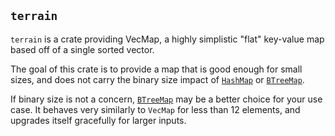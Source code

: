 ## `terrain`

`terrain` is a crate providing VecMap, a highly simplistic "flat" key-value map
based off of a single sorted vector.

The goal of this crate is to provide a map that is good enough for small
sizes, and does not carry the binary size impact of [`HashMap`]
or [`BTreeMap`].

If binary size is not a concern, [`BTreeMap`] may be a better choice
for your use case. It behaves very similarly to `VecMap` for less than 12 elements,
and upgrades itself gracefully for larger inputs.

 [`HashMap`]: https://doc.rust-lang.org/stable/std/collections/struct.HashMap.html
 [`BTreeMap`]: https://doc.rust-lang.org/stable/std/collections/struct.BTreeMap.html
